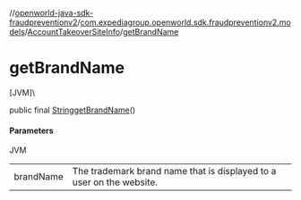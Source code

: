 //[openworld-java-sdk-fraudpreventionv2](../../../index.md)/[com.expediagroup.openworld.sdk.fraudpreventionv2.models](../index.md)/[AccountTakeoverSiteInfo](index.md)/[getBrandName](get-brand-name.md)

# getBrandName

[JVM]\

public final [String](https://docs.oracle.com/javase/8/docs/api/java/lang/String.html)[getBrandName](get-brand-name.md)()

#### Parameters

JVM

| | |
|---|---|
| brandName | The trademark brand name that is displayed to a user on the website. |
